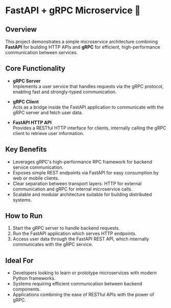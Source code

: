 
# FastAPI + gRPC Microservice 🚀

## Overview
This project demonstrates a simple microservice architecture combining **FastAPI** for building HTTP APIs and **gRPC** for efficient, high-performance communication between services.

## Core Functionality
- **gRPC Server**  
  Implements a user service that handles requests via the gRPC protocol, enabling fast and strongly-typed communication.

- **gRPC Client**  
  Acts as a bridge inside the FastAPI application to communicate with the gRPC server and fetch user data.

- **FastAPI HTTP API**  
  Provides a RESTful HTTP interface for clients, internally calling the gRPC client to retrieve user information.

## Key Benefits
- Leverages gRPC's high-performance RPC framework for backend service communication.
- Exposes simple REST endpoints via FastAPI for easy consumption by web or mobile clients.
- Clear separation between transport layers: HTTP for external communication and gRPC for internal microservice calls.
- Scalable and modular architecture suitable for building distributed systems.

## How to Run
1. Start the gRPC server to handle backend requests.
2. Run the FastAPI application which serves HTTP endpoints.
3. Access user data through the FastAPI REST API, which internally communicates with the gRPC service.

## Ideal For
- Developers looking to learn or prototype microservices with modern Python frameworks.
- Systems requiring efficient communication between backend components.
- Applications combining the ease of RESTful APIs with the power of gRPC.


